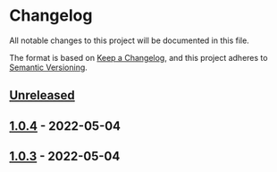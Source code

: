 # Changelog

All notable changes to this project will be documented in this file.

The format is based on [Keep a Changelog](https://keepachangelog.com/en/1.0.0/),
and this project adheres to [Semantic Versioning](https://semver.org/spec/v2.0.0.html).

## [Unreleased]

## [1.0.4] - 2022-05-04

## [1.0.3] - 2022-05-04

[Unreleased]: https://github.com/anishare/AniShare-Android-Client/compare/1.0.4...HEAD

[1.0.4]: https://github.com/anishare/AniShare-Android-Client/compare/1.0.3...1.0.4

[1.0.3]: https://github.com/anishare/AniShare-Android-Client/compare/d3e343d94e019dc6c8c9d1e6e32e4935a39d3a35...1.0.3
